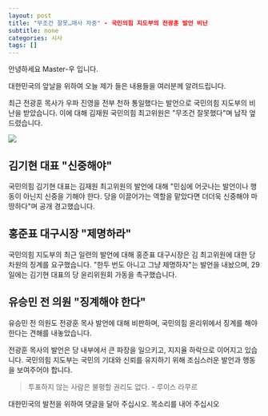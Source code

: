 ```yaml
---
layout: post
title: "무조건 잘못…매사 자중" - 국민의힘 지도부의 전광훈 발언 비난
subtitle: none
categories: 시사
tags: []
---
```


안녕하세요 Master-우 입니다.

대한민국의 앞날을 위하여 오늘 제가 들은 내용들을 여러분께 알려드립니다.


최근 전광훈 목사가 우파 진영을 전부 천하 통일했다는 발언으로 국민의힘 지도부의 비난을 받았습니다. 이에 대해 김재원 국민의힘 최고위원은 "무조건 잘못했다"며 납작 엎드렸습니다.



![](https://source.unsplash.com/800x450/?luxury)

##  김기현 대표 "신중해야"
국민의힘 김기현 대표는 김재원 최고위원의 발언에 대해 "민심에 어긋나는 발언이나 행동이 아닌지 신중을 기해야 한다. 당을 이끌어가는 역할을 맡았다면 더더욱 신중해야 마땅하다"며 공개 경고했습니다.

## 홍준표 대구시장 "제명하라"
국민의힘 지도부의 최근 일련의 발언에 대해 홍준표 대구시장은 김 최고위원에 대한 당 차원의 징계를 요구했습니다. "한두 번도 아니고 그냥 제명하자"는 발언을 내놨으며, 29일에는 김기현 대표의 당 윤리위원회 가동을 촉구했습니다.

## 유승민 전 의원 "징계해야 한다"
유승민 전 의원도 전광훈 목사 발언에 대해 비판하며, 국민의힘 윤리위에서 징계를 해야 한다는 견해를 내놓았습니다.

전광훈 목사의 발언은 당 내부에서 큰 파장을 일으키고, 지지율 하락으로 이어지고 있습니다. 국민의힘 지도부는 국민의 기대와 신뢰를 유지하기 위해 조심스러운 발언과 행동을 보여주어야 합니다.


> 투표하지 않는 사람은 불평할 권리도 없다. - 루이스 라무르

대한민국의 발전을 위하여 댓글을 달아 주십시오. 목소리를 내어 주십시오
